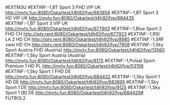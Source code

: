 #EXTM3U
#EXTINF:-1,BT Sport 3 FHD VIP UK
http://mytv.fun:8080/Oskartest/t4h92jfvp/683856
#EXTINF:-1,BT Sport 3 HD VIP UK
http://mytv.fun:8080/Oskartest/t4h92jfvp/684435
#EXTINF:-1,BT Sport 3 VIP UK
http://mytv.fun:8080/Oskartest/t4h92jfvp/677903
#EXTINF:-1,Blue Sport 2 FHD CH
http://iptv.rent:8080/Oskartest/t4h92jfvp/677923
#EXTINF:-1,RSI LA 2 HD CH
http://iptv.rent:8080/Oskartest/t4h92jfvp/8985
#EXTINF:-1,SRF zwei HD CH
http://iptv.rent:8080/Oskartest/t4h92jfvp/7908
#EXTINF:-1,Sky Sport Austria FHD (Austria)
http://mytv.fun:8080/Oskartest/t4h92jfvp/13560
#EXTINF:-1,Sky Sport Austria (Austria)
http://mytv.fun:8080/Oskartest/t4h92jfvp/6175
#EXTINF:-1,Polsat Sport Premium 1 HD PL
http://mytv.fun:8080/Oskartest/t4h92jfvp/53159
#EXTINF:-1,Sky Sport 1 FHD DE
http://mytv.fun:8080/Oskartest/t4h92jfvp/684432
#EXTINF:-1,Sky Sport 1 HD DE
http://mytv.fun:8080/Oskartest/t4h92jfvp/683895
#EXTINF:-1,Sky Sport 1 DE
http://mytv.fun:8080/Oskartest/t4h92jfvp/9125
#EXTINF:-1,Sky Sport 1 [B] DE
http://mytv.fun:8080/Oskartest/t4h92jfvp/684429# FUTBOL2
